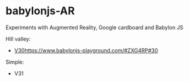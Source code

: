 # babylonjs-AR
Experiments with Augmented Reality, Google cardboard  and Babylon JS

Hill valley:
- [V30](https://www.babylonjs-playground.com/#ZXG4RP#30)https://www.babylonjs-playground.com/#ZXG4RP#30

Simple:
- V31
